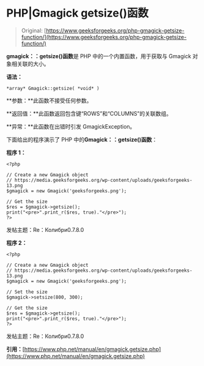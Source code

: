 # PHP|Gmagick getsize()函数

> Original: [https://www.geeksforgeeks.org/php-gmagick-getsize-function/](https://www.geeksforgeeks.org/php-gmagick-getsize-function/)

**gmagick：：getsize()函数**是 PHP 中的一个内置函数，用于获取与 Gmagick 对象相关联的大小。

**语法：**

```
*array* Gmagick::getsize( *void* )
```

**参数：**此函数不接受任何参数。

**返回值：**此函数返回包含键“ROWS”和“COLUMNS”的关联数组。

**异常：**此函数在出错时引发 GmagickException。

下面给出的程序演示了 PHP 中的**Gmagick：：getsize()函数**：

**程序 1：**

```
<?php

// Create a new Gmagick object
// https://media.geeksforgeeks.org/wp-content/uploads/geeksforgeeks-13.png
$gmagick = new Gmagick('geeksforgeeks.png');

// Get the size
$res = $gmagick->getsize();
print("<pre>".print_r($res, true)."</pre>");
?>
```

发帖主题：Re：Колибри0.7.8.0

**程序 2：**

```
<?php

// Create a new Gmagick object
// https://media.geeksforgeeks.org/wp-content/uploads/geeksforgeeks-13.png
$gmagick = new Gmagick('geeksforgeeks.png');

// Set the size
$gmagick->setsize(800, 300);

// Get the size
$res = $gmagick->getsize();
print("<pre>".print_r($res, true)."</pre>");
?>
```

发帖主题：Re：Колибри0.7.8.0

**引用：**[https://www.php.net/manual/en/gmagick.getsize.php](https://www.php.net/manual/en/gmagick.getsize.php)